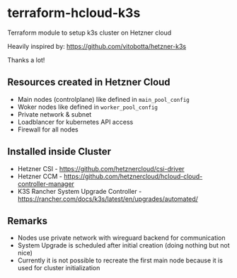# terraform-hcloud-k3s
Terraform module to setup k3s cluster on Hetzner cloud

Heavily inspired by: https://github.com/vitobotta/hetzner-k3s

Thanks a lot!

## Resources created in Hetzner Cloud
- Main nodes (controlplane) like defined in `main_pool_config`
- Woker nodes like defined in `worker_pool_config`
- Private network & subnet
- Loadblancer for kubernetes API access
- Firewall for all nodes

## Installed inside Cluster
- Hetzner CSI - https://github.com/hetznercloud/csi-driver
- Hetzner CCM - https://github.com/hetznercloud/hcloud-cloud-controller-manager
- K3S Rancher System Upgrade Controller - https://rancher.com/docs/k3s/latest/en/upgrades/automated/

## Remarks
- Nodes use private network with wireguard backend for communication
- System Upgrade is scheduled after initial creation (doing nothing but not nice)
- Currently it is not possible to recreate the first main node because it is used for cluster initialization
